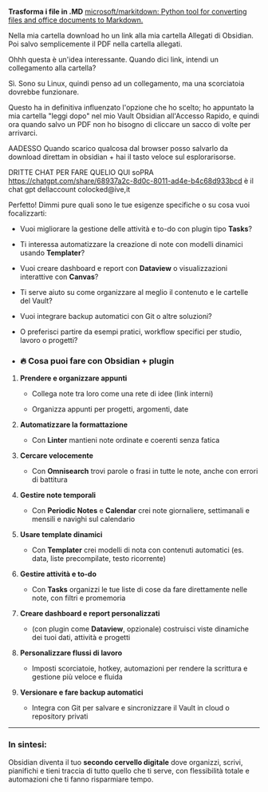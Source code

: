 


**Trasforma i file in .MD**
[microsoft/markitdown: Python tool for converting files and office documents to Markdown.](https://github.com/microsoft/markitdown)



Nella mia cartella download ho un link alla mia cartella Allegati di Obsidian. Poi salvo semplicemente il PDF nella cartella allegati.

Ohhh questa è un'idea interessante. Quando dici link, intendi un collegamento alla cartella?

Sì. Sono su Linux, quindi penso ad un collegamento, ma una scorciatoia dovrebbe funzionare.

Questo ha in definitiva influenzato l'opzione che ho scelto; ho appuntato la mia cartella "leggi dopo" nel mio Vault Obsidian all'Accesso Rapido, e quindi ora quando salvo un PDF non ho bisogno di cliccare un sacco di volte per arrivarci.

AADESSO Quando scarico qualcosa dal browser posso salvarlo da download direttam in  obsidian + hai il tasto veloce sul esplorarisorse.



DRITTE CHAT PER FARE QUELlO QUI soPRA https://chatgpt.com/share/68937a2c-8d0c-8011-ad4e-b4c68d933bcd  è il chat gpt dellaccount colocked@ive,it






Perfetto! Dimmi pure quali sono le tue esigenze specifiche o su cosa vuoi focalizzarti:

- Vuoi migliorare la gestione delle attività e to-do con plugin tipo **Tasks**?
    
- Ti interessa automatizzare la creazione di note con modelli dinamici usando **Templater**?
    
- Vuoi creare dashboard e report con **Dataview** o visualizzazioni interattive con **Canvas**?
    
- Ti serve aiuto su come organizzare al meglio il contenuto e le cartelle del Vault?
    
- Vuoi integrare backup automatici con Git o altre soluzioni?
    
- O preferisci partire da esempi pratici, workflow specifici per studio, lavoro o progetti?



- ### 🔥 Cosa puoi fare con Obsidian + plugin

1. **Prendere e organizzare appunti**
    
    - Collega note tra loro come una rete di idee (link interni)
        
    - Organizza appunti per progetti, argomenti, date
        
2. **Automatizzare la formattazione**
    
    - Con **Linter** mantieni note ordinate e coerenti senza fatica
        
3. **Cercare velocemente**
    
    - Con **Omnisearch** trovi parole o frasi in tutte le note, anche con errori di battitura
        
4. **Gestire note temporali**
    
    - Con **Periodic Notes** e **Calendar** crei note giornaliere, settimanali e mensili e navighi sul calendario
        
5. **Usare template dinamici**
    
    - Con **Templater** crei modelli di nota con contenuti automatici (es. data, liste precompilate, testo ricorrente)
        
6. **Gestire attività e to-do**
    
    - Con **Tasks** organizzi le tue liste di cose da fare direttamente nelle note, con filtri e promemoria
        
7. **Creare dashboard e report personalizzati**
    
    - (con plugin come **Dataview**, opzionale) costruisci viste dinamiche dei tuoi dati, attività e progetti
        
8. **Personalizzare flussi di lavoro**
    
    - Imposti scorciatoie, hotkey, automazioni per rendere la scrittura e gestione più veloce e fluida
        
9. **Versionare e fare backup automatici**
    
    - Integra con Git per salvare e sincronizzare il Vault in cloud o repository privati
        

---

### In sintesi:

Obsidian diventa il tuo **secondo cervello digitale** dove organizzi, scrivi, pianifichi e tieni traccia di tutto quello che ti serve, con flessibilità totale e automazioni che ti fanno risparmiare tempo.